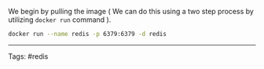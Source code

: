 We begin by pulling the image ( We can do this using a two step process by utilizing `docker run` command ). 

```bash
docker run --name redis -p 6379:6379 -d redis
```

___
Tags: #redis 